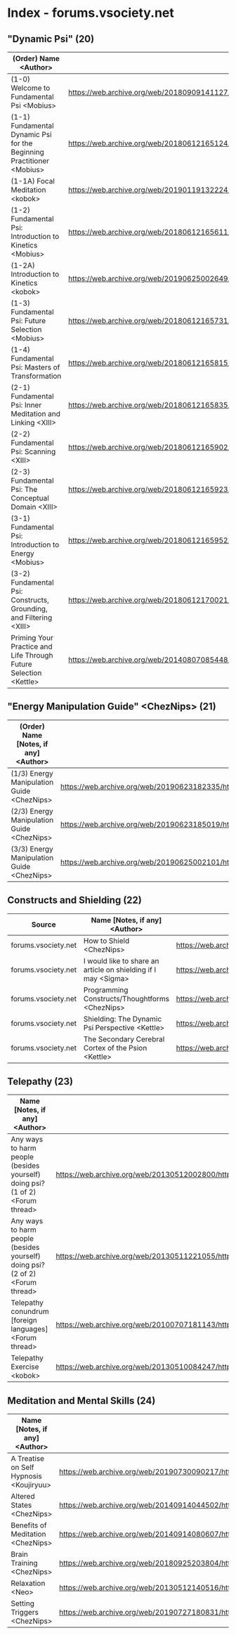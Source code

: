 # Index - forums.vsociety.net


## "Dynamic Psi" (20)
| (Order) Name \<Author> | Link |
| ---------------------- | ---- | 
| (1-0) Welcome to Fundamental Psi \<Mobius> | https://web.archive.org/web/20180909141127/http://forums.vsociety.net/index.php?topic=10393.0 |
| (1-1) Fundamental Dynamic Psi for the Beginning Practitioner \<Mobius> | https://web.archive.org/web/20180612165124/http://forums.vsociety.net/index.php?topic=9683.0 |
| (1-1A) Focal Meditation \<kobok> | https://web.archive.org/web/20190119132224/http://forums.vsociety.net/index.php?topic=4867.0 |
| (1-2) Fundamental Psi: Introduction to Kinetics \<Mobius> | https://web.archive.org/web/20180612165611/http://forums.vsociety.net/index.php?topic=9836.0 |
| (1-2A) Introduction to Kinetics \<kobok> | https://web.archive.org/web/20190625002649/http://forums.vsociety.net/index.php?topic=4868.0 |
| (1-3) Fundamental Psi: Future Selection \<Mobius> | https://web.archive.org/web/20180612165731/http://forums.vsociety.net/index.php?topic=9907.0 |
| (1-4) Fundamental Psi: Masters of Transformation | https://web.archive.org/web/20180612165815/http://forums.vsociety.net/index.php?topic=9995.0 |
| (2-1) Fundamental Psi: Inner Meditation and Linking \<XIII> | https://web.archive.org/web/20180612165835/http://forums.vsociety.net/index.php?topic=10067.0 |
| (2-2) Fundamental Psi: Scanning \<XIII> | https://web.archive.org/web/20180612165902/http://forums.vsociety.net/index.php?topic=10154.0 |
| (2-3) Fundamental Psi: The Conceptual Domain \<XIII> | https://web.archive.org/web/20180612165923/http://forums.vsociety.net/index.php?topic=10224.0 |
| (3-1) Fundamental Psi: Introduction to Energy \<Mobius> | https://web.archive.org/web/20180612165952/http://forums.vsociety.net/index.php?topic=10460.0 |
| (3-2) Fundamental Psi: Constructs, Grounding, and Filtering \<XIII> | https://web.archive.org/web/20180612170021/http://forums.vsociety.net/index.php/topic,11138.0.html |
| Priming Your Practice and Life Through Future Selection \<Kettle> | https://web.archive.org/web/20140807085448/http://forums.vsociety.net/index.php/topic,13730.msg147702.html#msg147702 |

## "Energy Manipulation Guide" \<ChezNips> (21)
| (Order) Name \[Notes, if any] \<Author> | Link |
| ------------------------------- | ---- |
| (1/3) Energy Manipulation Guide  \<ChezNips> | https://web.archive.org/web/20190623182335/http://forums.vsociety.net/index.php/topic,10829.0.html |
| (2/3) Energy Manipulation Guide  \<ChezNips> | https://web.archive.org/web/20190623185019/http://forums.vsociety.net/index.php/topic,10829.15.html |
| (3/3) Energy Manipulation Guide  \<ChezNips> | https://web.archive.org/web/20190625002101/http://forums.vsociety.net/index.php/topic,10829.30.html |

## Constructs and Shielding (22)
| Source | Name \[Notes, if any] \<Author> | Link |
| ------ | ------------------------------- | ---- |
| forums.vsociety.net | How to Shield \<ChezNips> | https://web.archive.org/web/20100707170046/http://forums.vsociety.net/index.php/topic,10831.0.html |
| forums.vsociety.net | I would like to share an article on shielding if I may \<Sigma> | https://web.archive.org/web/20130719183900/http://forums.vsociety.net/index.php/topic,10094.0/prev_next,next.html |
| forums.vsociety.net | Programming Constructs/Thoughtforms \<ChezNips> | https://web.archive.org/web/20100707165358/http://forums.vsociety.net/index.php/topic,10838.0.html |
| forums.vsociety.net | Shielding: The Dynamic Psi Perspective \<Kettle> | https://web.archive.org/web/20140703005508/http://forums.vsociety.net/index.php/topic,14903.0.html |
| forums.vsociety.net | The Secondary Cerebral Cortex of the Psion \<Kettle> | https://web.archive.org/web/20190623185029/http://forums.vsociety.net/index.php/topic,11619.0.html |

## Telepathy (23)
| Name \[Notes, if any] \<Author> | Link |
| ------------------------------- | ---- |
| Any ways to harm people (besides yourself) doing psi? (1 of 2) \<Forum thread> | https://web.archive.org/web/20130512002800/http://forums.vsociety.net/index.php/topic%252C1013.0.html |
| Any ways to harm people (besides yourself) doing psi? (2 of 2) \<Forum thread> | https://web.archive.org/web/20130511221055/http://forums.vsociety.net/index.php/topic%252C1013.15.html |
| Telepathy conundrum \[foreign languages] \<Forum thread> | https://web.archive.org/web/20100707181143/http://forums.vsociety.net/index.php/topic,10974.0/prev_next,next.html | 
| Telepathy Exercise \<kobok> | https://web.archive.org/web/20130510084247/http://forums.vsociety.net/index.php?topic%253D4829.0 | 

## Meditation and Mental Skills (24)
| Name \[Notes, if any] \<Author> | Link |
| ------------------------------- | ---- |
| A Treatise on Self Hypnosis \<Koujiryuu> | https://web.archive.org/web/20190730090217/http://forums.vsociety.net/index.php/topic,10187.0.html |
| Altered States \<ChezNips> | https://web.archive.org/web/20140914044502/http://forums.vsociety.net/index.php/topic,10825.0.html |
| Benefits of Meditation \<ChezNips> | https://web.archive.org/web/20140914080607/http://forums.vsociety.net/index.php/topic,10826.0.html |
| Brain Training \<ChezNips> | https://web.archive.org/web/20180925203804/http://forums.vsociety.net/index.php/topic,10827.0.html |
| Relaxation \<Neo> | https://web.archive.org/web/20130512140516/http://forums.vsociety.net/index.php/topic%252C10.0/prev_next%252Cnext.html |
| Setting Triggers \<ChezNips> | https://web.archive.org/web/20190727180831/http://forums.vsociety.net/index.php/topic,10839.0.html |
